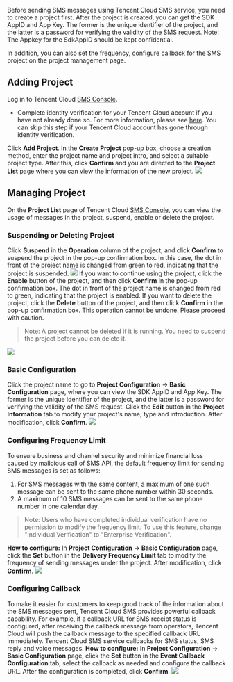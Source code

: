 Before sending SMS messages using Tencent Cloud SMS service, you need to create a project first. After the project is created, you can get the SDK AppID and App Key. The former is the unique identifier of the project, and the latter is a password for verifying the validity of the SMS request.
Note: The Appkey for the SdkAppID should be kept confidential.

In addition, you can also set the frequency, configure callback  for the SMS project on the project management page.

## Adding Project
Log in to Tencent Cloud [SMS Console](https://console.cloud.tencent.com/smsv2).
- Complete identity verification for your Tencent Cloud account if you have not already done so. For more information, please see [here](https://intl.cloud.tencent.com/document/product/378/3629). You can skip this step if your Tencent Cloud account has gone through identity verification.

Click **Add Project**. In the **Create Project** pop-up box, choose a creation method, enter the project name and project intro, and select a suitable project type. After this, click **Confirm** and you are directed to the **Project List** page where you can view the information of the new project.
![](
https://main.qcloudimg.com/raw/e39ef8893a95573753ac90554f68ed20.png)

## Managing Project
On the **Project List** page of Tencent Cloud [SMS Console](https://console.cloud.tencent.com/smsv2), you can view the usage of messages in the project, suspend, enable or delete the project.

### Suspending or Deleting Project
Click **Suspend** in the **Operation** column of the project, and click **Confirm** to suspend the project in the pop-up confirmation box. In this case, the dot in front of the project name is changed from green to red, indicating that the project is suspended.
![](
https://main.qcloudimg.com/raw/c9a3fc2b67eecd70b36118149e0d124b.png)
If you want to continue using the project, click the **Enable** button of the project, and then click **Confirm** in the pop-up confirmation box. The dot in front of the project name is changed from red to green, indicating that the project is enabled.
If you want to delete the project, click the **Delete** button of the project, and then click **Confirm** in the pop-up confirmation box. This operation cannot be undone. Please proceed with caution.
>Note: A project cannot be deleted if it is running. You need to suspend the project before you can delete it.

![](
https://main.qcloudimg.com/raw/ac41d3c5ed174dc1303292d9fcdf0e90.png)

### Basic Configuration
Click the project name to go to **Project Configuration** -> **Basic Configuration** page, where you can view the SDK AppID and App Key. The former is the unique identifier of the project, and the latter is a password for verifying the validity of the SMS request. Click the **Edit** button in the **Project Information** tab to modify your project's name, type and introduction. After modification, click **Confirm**.
![](
https://main.qcloudimg.com/raw/fc39c6d00cd18b5b373f6fdb938b7bc5.png)

### Configuring Frequency Limit
To ensure business and channel security and minimize financial loss caused by malicious call of SMS API, the default frequency limit for sending SMS messages is set as follows:
1. For SMS messages with the same content, a maximum of one such message can be sent to the same phone number within 30 seconds.
2. A maximum of 10 SMS messages can be sent to the same phone number in one calendar day.

>Note: Users who have completed individual verification have no permission to modify the frequency limit. To use this feature, change "Individual Verification" to "Enterprise Verification".

**How to configure:**
In **Project Configuration** -> **Basic Configuration** page, click the **Set** button in the **Delivery Frequency Limit** tab to modify the frequency of sending messages under the project. After modification, click **Confirm**.
![](
https://main.qcloudimg.com/raw/42e83338582d16d3b480da65dbc90422.png)

### Configuring Callback
To make it easier for customers to keep good track of the information about the SMS messages sent, Tencent Cloud SMS provides powerful callback capability. For example, if a callback URL for SMS receipt status is configured, after receiving the callback message from operators, Tencent Cloud will push the callback message to the specified callback URL immediately. Tencent Cloud SMS service callbacks for SMS status, SMS reply and voice messages.
**How to configure:**
In **Project Configuration** -> **Basic Configuration** page, click the **Set** button in the **Event Callback Configuration** tab, select the callback as needed and configure the callback URL. After the configuration is completed, click **Confirm**.
![](
https://main.qcloudimg.com/raw/bb25eae4f28961cbce814e64fa44c977.png)





